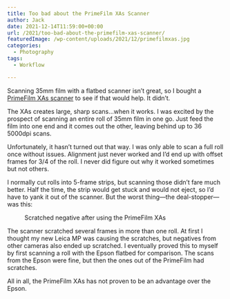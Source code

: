 ```yaml
---
title: Too bad about the PrimeFilm XAs Scanner
author: Jack
date: 2021-12-14T11:59:00+00:00
url: /2021/too-bad-about-the-primefilm-xas-scanner/
featuredImage: /wp-content/uploads/2021/12/primefilmxas.jpg
categories:
  - Photography
tags:
  - Workflow

---
```

 
Scanning 35mm film with a flatbed scanner isn&#8217;t great, so I bought a [PrimeFilm XAs scanner][1] to see if that would help. It didn&#8217;t.

The XAs creates large, sharp scans&#8230;when it works. I was excited by the prospect of scanning an entire roll of 35mm film in one go. Just feed the film into one end and it comes out the other, leaving behind up to 36 5000dpi scans.

Unfortunately, it hasn&#8217;t turned out that way. I was only able to scan a full roll once without issues. Alignment just never worked and I&#8217;d end up with offset frames for 3/4 of the roll. I never did figure out why it worked sometimes but not others.

I normally cut rolls into 5-frame strips, but scanning those didn&#8217;t fare much better. Half the time, the strip would get stuck and would not eject, so I&#8217;d have to yank it out of the scanner. But the worst thing—the deal-stopper—was this:<figure class="wp-block-image size-large">

<img src="/wp-content/uploads/2021/12/scratched.jpg" alt="" class="wp-image-2340" />
<figcaption>Scratched negative after using the PrimeFilm XAs</figcaption></figure> 

The scanner scratched several frames in more than one roll. At first I thought my new Leica MP was causing the scratches, but negatives from other cameras also ended up scratched. I eventually proved this to myself by first scanning a roll with the Epson flatbed for comparison. The scans from the Epson were fine, but then the ones out of the PrimeFilm had scratches.

All in all, the PrimeFilm XAs has not proven to be an advantage over the Epson.

 [1]: https://www.bhphotovideo.com/c/product/1434257-REG/pacific_image_primefilm_xas_scanner.html
 [2]: http://baty.net/2021/too-bad-about-the-primefilm-xas-scanner/scratched/